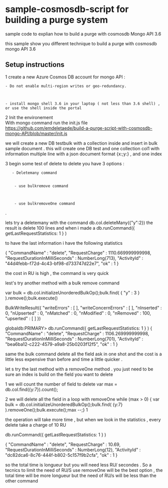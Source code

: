 # sample-cosmosdb-script for building a purge system 



sample code to explian how to build a purge with cosmosdb Mongo API 3.6 



this sample show you different technique to build a purge with cosmosdb mongo API 3.6 


## Setup instructions


1  create a new Azure Cosmos DB account for mongo API :



    - Do not enable multi-region writes or geo-redundancy. 



    - install mongo shell 3.6 in your laptop ( not less than 3.6 shell) , or use the shell inside the portal 



2 Init  the environement  
With mongo command run the init.js file https://github.com/emdeletaede/build-a-purge-script-with-cosmosdb-mongo-API/blob/master/init.js

we will create a new DB testbulk with a collection inside and insert in bulk sample document .  this will create one DB test and one collection col1 with information multiple line with a json document format {x:;y:} , and one index


3 begin some test of delete 
    to delete you have 3 options : 
    
    
    
       - Deletemany command 
    
    
        - use bulkremove command
        
        
        
        - use bulkremoveOne command
. 




lets try a deletemany with the command db.col.deleteMany({"y":2}) the result is delete 100 lines and when i made a db.runCommand({ getLastRequestStatistics: 1 } ) 



to have the last information i have the following statistics 



{
        "CommandName" : "delete",
        "RequestCharge" : 1110.669999999998,
        "RequestDurationInMilliSeconds" : NumberLong(713),
        "ActivityId" : "44d4febb-f72d-4c43-bf98-d733747d22e7",
        "ok" : 1
}





the cost in RU is high , the command is very quick 

lest's try another method with a bulk remove command 

var bulk = db.col.initializeUnorderedBulkOp();bulk.find( { "y" : 3 } ).remove();bulk.execute()





BulkWriteResult({
        "writeErrors" : [ ],
        "writeConcernErrors" : [ ],
        "nInserted" : 0,
        "nUpserted" : 0,
        "nMatched" : 0,
        "nModified" : 0,
        "nRemoved" : 100,
        "upserted" : [ ]
})




globaldb:PRIMARY> db.runCommand({ getLastRequestStatistics: 1 } )
{
        "CommandName" : "delete",
        "RequestCharge" : 1106.269999999998,
        "RequestDurationInMilliSeconds" : NumberLong(701),
        "ActivityId" : "bea6ba12-c222-4579-a9a8-25b0203f12f5",
        "ok" : 1
}






same the bulk command delete all the field ask in one shot and the cost is a little less expensive than before and time a little quicker . 

let s try the last method with a removeOne method . you just need to be sure an index is build on the field you want to delete 

1 we will count the number of field to delete 
 var max = db.col.find({y:7}).count();




2 we will delete all the field in a loop with removeOne 
while (max > 0) { var bulk = db.col.initializeUnorderedBulkOp();bulk.find( {y:7} ).removeOne();bulk.execute();max --;}
1




the operation will take more time , but when we look in the statistics , every delete take a charge of 10 RU 




db.runCommand({ getLastRequestStatistics: 1 } )




{
        "CommandName" : "delete",
        "RequestCharge" : 10.69,
        "RequestDurationInMilliSeconds" : NumberLong(12),
        "ActivityId" : "dc82dca6-8c76-444f-b802-5c157f9b2cfa",
        "ok" : 1
}




so the total time is longueur but you will need less RU/ secondes . So a tecnics to limit the need of RU/S use removeOne will be the best option , the total time will be more longueur but the need of RU/s will be less than the other command




